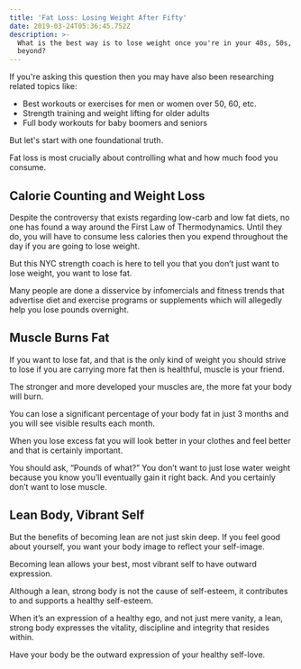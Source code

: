 ```yaml
---
title: 'Fat Loss: Losing Weight After Fifty'
date: 2019-03-24T05:36:45.752Z
description: >-
  What is the best way is to lose weight once you're in your 40s, 50s, 60s, or
  beyond?
---
```

If you're asking this question then you may have also been researching related topics like: 

* Best workouts or exercises for men or women over 50, 60, etc. 
* Strength training and weight lifting for older adults
* Full body workouts for baby boomers and seniors

But let's start with one foundational truth.

Fat loss is most crucially about controlling what and how much food you consume.

## Calorie Counting and Weight Loss

Despite the controversy that exists regarding low-carb and low fat diets, no one has found a way around the First Law of Thermodynamics. Until they do, you will have to consume less calories then you expend throughout the day if you are going to lose weight.

But this NYC strength coach is here to tell you that you don’t just want to lose weight, you want to lose fat. 

Many people are done a disservice by infomercials and fitness trends that advertise diet and exercise programs or supplements which will allegedly help you lose pounds overnight.

## Muscle Burns Fat 

If you want to lose fat, and that is the only kind of weight you should strive to lose if you are carrying more fat then is healthful, muscle is your friend.

The stronger and more developed your muscles are, the more fat your body will burn.

You can lose a significant percentage of your body fat in just 3 months and you will see visible results each month.

When you lose excess fat you will look better in your clothes and feel better and that is certainly important.

You should ask, “Pounds of what?” You don’t want to just lose water weight because you know you’ll eventually gain it right back. And you certainly don’t want to lose muscle.

## Lean Body, Vibrant Self

But the benefits of becoming lean are not just skin deep. If you feel good about yourself, you want your body image to reflect your self-image. 

Becoming lean allows your best, most vibrant self to have outward expression. 

Although a lean, strong body is not the cause of self-esteem, it contributes to and supports a healthy self-esteem. 

When it’s an expression of a healthy ego, and not just mere vanity, a lean, strong body expresses the vitality, discipline and integrity that resides within.

Have your body be the outward expression of your healthy self-love.
